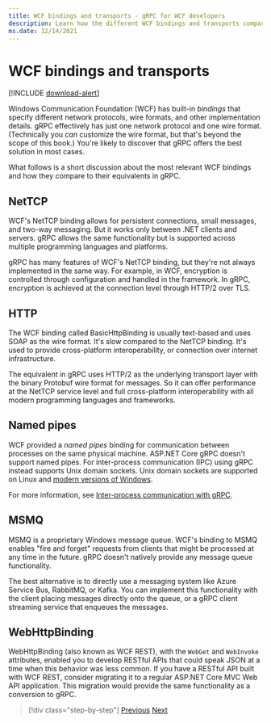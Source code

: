 ```yaml
---
title: WCF bindings and transports - gRPC for WCF developers
description: Learn how the different WCF bindings and transports compare to gRPC.
ms.date: 12/14/2021
---
```


# WCF bindings and transports

[!INCLUDE [download-alert](includes/download-alert.md)]

Windows Communication Foundation (WCF) has built-in *bindings* that specify different network protocols, wire formats, and other implementation details. gRPC effectively has just one network protocol and one wire format. (Technically you *can* customize the wire format, but that's beyond the scope of this book.) You're likely to discover that gRPC offers the best solution in most cases.

What follows is a short discussion about the most relevant WCF bindings and how they compare to their equivalents in gRPC.

## NetTCP

WCF's NetTCP binding allows for persistent connections, small messages, and two-way messaging. But it works only between .NET clients and servers. gRPC allows the same functionality but is supported across multiple programming languages and platforms.

gRPC has many features of WCF's NetTCP binding, but they're not always implemented in the same way. For example, in WCF, encryption is controlled through configuration and handled in the framework. In gRPC, encryption is achieved at the connection level through HTTP/2 over TLS.

## HTTP

The WCF binding called BasicHttpBinding is usually text-based and uses SOAP as the wire format. It's slow compared to the NetTCP binding. It's used to provide cross-platform interoperability, or connection over internet infrastructure.

The equivalent in gRPC uses HTTP/2 as the underlying transport layer with the binary Protobuf wire format for messages. So it can offer performance at the NetTCP service level and full cross-platform interoperability with all modern programming languages and frameworks.

## Named pipes

WCF provided a *named pipes* binding for communication between processes on the same physical machine. ASP.NET Core gRPC doesn't support named pipes. For inter-process communication (IPC) using gRPC instead supports Unix domain sockets. Unix domain sockets are supported on Linux and [modern versions of Windows](https://devblogs.microsoft.com/commandline/af_unix-comes-to-windows/).

For more information, see [Inter-process communication with gRPC](/aspnet/core/grpc/interprocess).

## MSMQ

MSMQ is a proprietary Windows message queue. WCF's binding to MSMQ enables "fire and forget" requests from clients that might be processed at any time in the future. gRPC doesn't natively provide any message queue functionality.

The best alternative is to directly use a messaging system like Azure Service Bus, RabbitMQ, or Kafka. You can implement this functionality with the client placing messages directly onto the queue, or a gRPC client streaming service that enqueues the messages.

## WebHttpBinding

WebHttpBinding (also known as WCF REST), with the `WebGet` and `WebInvoke` attributes, enabled you to develop RESTful APIs that could speak JSON at a time when this behavior was less common. If you have a RESTful API built with WCF REST, consider migrating it to a regular ASP.NET Core MVC Web API application. This migration would provide the same functionality as a conversion to gRPC.

>[!div class="step-by-step"]
>[Previous](wcf-endpoints-grpc-methods.md)
>[Next](rpc-types.md)
